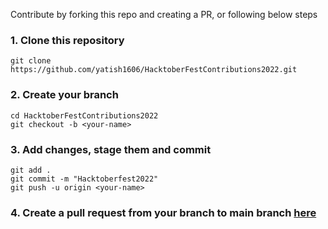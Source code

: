 Contribute by forking this repo and creating a PR, or following below steps

### 1. Clone this repository

``` 
git clone https://github.com/yatish1606/HacktoberFestContributions2022.git
```

### 2. Create your branch

``` 
cd HacktoberFestContributions2022
git checkout -b <your-name> 
```

### 3. Add changes, stage them and commit

``` 
git add .
git commit -m "Hacktoberfest2022"
git push -u origin <your-name>
```

### 4. Create a pull request from your branch to main branch [here](https://github.com/yatish1606/HacktoberFestContributions2022/pulls)
